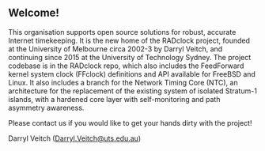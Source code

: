 ## Welcome!

This organisation supports open source solutions for robust, accurate Internet timekeeping. 
It is the new home of the RADclock project, founded at the University of Melbourne circa 2002-3 by Darryl Veitch, and continuing since 2015 at the University of Technology Sydney. The project codebase is in the RADclock repo, which also includes the FeedForward kernel system clock (FFclock) definitions and API available for FreeBSD and Linux. It also includes a branch for the Network Timing Core (NTC), an architecture for the replacement of the existing system of isolated Stratum-1 islands, with a hardened core layer with self-monitoring and path asymmetry awareness.

Please contact us if you would like to get your hands dirty with the project!

Darryl Veitch
(Darryl.Veitch@uts.edu.au)

<!--

**Here are some ideas to get you started:**

🙋‍♀️ A short introduction - what is your organization all about?
🌈 Contribution guidelines - how can the community get involved?
👩‍💻 Useful resources - where can the community find your docs? Is there anything else the community should know?
🍿 Fun facts - what does your team eat for breakfast?
🧙 Remember, you can do mighty things with the power of [Markdown](https://docs.github.com/github/writing-on-github/getting-started-with-writing-and-formatting-on-github/basic-writing-and-formatting-syntax)
-->
